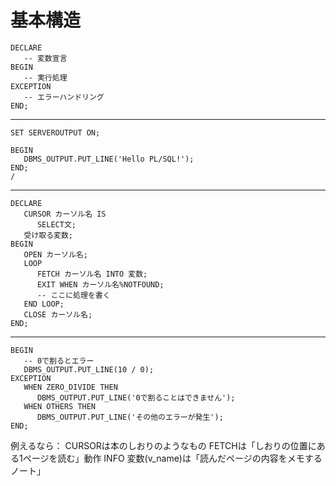 # 基本構造

```
DECLARE
   -- 変数宣言
BEGIN
   -- 実行処理
EXCEPTION
   -- エラーハンドリング
END;
```
--------
```
SET SERVEROUTPUT ON;

BEGIN
   DBMS_OUTPUT.PUT_LINE('Hello PL/SQL!');
END;
/
```
--------
```
DECLARE
   CURSOR カーソル名 IS
      SELECT文;
   受け取る変数;
BEGIN
   OPEN カーソル名;
   LOOP
      FETCH カーソル名 INTO 変数;
      EXIT WHEN カーソル名%NOTFOUND;
      -- ここに処理を書く
   END LOOP;
   CLOSE カーソル名;
END;
```
--------
```
BEGIN
   -- 0で割るとエラー
   DBMS_OUTPUT.PUT_LINE(10 / 0);
EXCEPTION
   WHEN ZERO_DIVIDE THEN
      DBMS_OUTPUT.PUT_LINE('0で割ることはできません');
   WHEN OTHERS THEN
      DBMS_OUTPUT.PUT_LINE('その他のエラーが発生');
END;
```
例えるなら：
CURSORは本のしおりのようなもの
FETCHは「しおりの位置にある1ページを読む」動作
INFO 変数(v_name)は「読んだページの内容をメモするノート」
